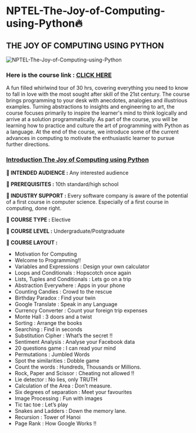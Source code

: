 # NPTEL-The-Joy-of-Computing-using-Python🔥

## THE JOY OF COMPUTING USING PYTHON

![NPTEL-The-Joy-of-Computing-using-Python](https://socialify.git.ci/kishanrajput23/NPTEL-The-Joy-of-Computing-using-Python/image?description=1&font=Bitter&forks=1&issues=1&language=1&name=1&owner=1&pulls=1&stargazers=1&theme=Dark)

### Here is the course link : [CLICK HERE](https://onlinecourses.nptel.ac.in/noc21_cs75/preview)

A fun filled whirlwind tour of 30 hrs, covering everything you need to know to fall in love with the most sought after skill of the 21st century. The course brings programming to your desk with anecdotes, analogies and illustrious examples. Turning abstractions to insights and engineering to art, the course focuses primarily to inspire the learner's mind to think logically and arrive at a solution programmatically. As part of the course, you will be learning how to practice and culture the art of programming with Python as a language. At the end of the course, we introduce some of the current advances in computing to motivate the enthusiastic learner to pursue further directions.

### [Introduction The Joy of Computing using Python](https://youtu.be/vgoffYa7_7E)

**📌 INTENDED AUDIENCE	:**  Any interested audience

**📌 PREREQUISITES		:**  10th standard/high school

**📌 INDUSTRY SUPPORT	:**  Every software company is aware of the potential of a first course in computer science. Especially of a first course in computing, done right.

**📌 COURSE TYPE :** Elective

**📌 COURSE LEVEL :** Undergraduate/Postgraduate

**📌 COURSE LAYOUT :**
- Motivation for Computing
- Welcome to Programming!!
- Variables and Expressions : Design your own calculator
- Loops and Conditionals : Hopscotch once again
- Lists, Tuples and Conditionals : Lets go on a trip
- Abstraction Everywhere : Apps in your phone
- Counting Candies : Crowd to the rescue
- Birthday Paradox : Find your twin
- Google Translate : Speak in any Language
- Currency Converter : Count your foreign trip expenses
- Monte Hall : 3 doors and a twist
- Sorting : Arrange the books
- Searching : Find in seconds
- Substitution Cipher : What’s the secret !!
- Sentiment Analysis : Analyse your Facebook data
- 20 questions game : I can read your mind
- Permutations : Jumbled Words
- Spot the similarities : Dobble game
- Count the words : Hundreds, Thousands or Millions.
- Rock, Paper and Scissor : Cheating not allowed !!
- Lie detector : No lies, only TRUTH
- Calculation of the Area : Don’t measure.
- Six degrees of separation : Meet your favourites
- Image Processing : Fun with images
- Tic tac toe : Let’s play
- Snakes and Ladders : Down the memory lane.
- Recursion : Tower of Hanoi
- Page Rank : How Google Works !!

